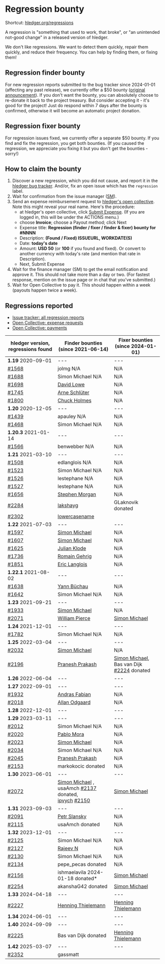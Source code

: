 # Regression bounty

<div class=pagetoc>

<!-- toc -->
</div>

Shortcut: [hledger.org/regressions](https://hledger.org/regressions)

A regression is "something that used to work, that broke", or "an unintended not-good change"
in a released version of hledger.

We don't like regressions. We want to detect them quickly, repair them quickly, and reduce their frequency.
You can help by finding them, or fixing them! 

## Regression finder bounty

For new regression reports submitted to the bug tracker since 2024-01-01 (affecting any past release), we currently offer a $50 bounty
([original announcement](https://github.com/simonmichael/hledger/issues/1570)).
If you don't want the bounty, you can absolutely choose to re-donate it back to the project treasury.
But consider accepting it - it's good for the project!
Just do respond within 7 days after the bounty is confirmed, otherwise it will become an automatic project donation.

## Regression fixer bounty

For regression issues fixed, we currently offer a separate $50 bounty.
If you find and fix the regression, you get both bounties. 
(If you caused the regression, we appreciate you fixing it but you don't get the bounties - sorry!)

## How to claim the bounty

1. Discover a new regression, which you did not cause, and report it in the [hledger bug tracker](http://bugs.hledger.org).
   And/or, fix an open issue which has the `regression` label.
2. Wait for confirmation from the issue manager ([SM](https://joyful.com)).
3. Send an expense reimbursement request to [hledger's open collective](https://opencollective.com/hledger).
   Note this might reveal your real name.
   Here's the procedure:
   - at hledger's open collective, click [Submit Expense](https://opencollective.com/hledger/expenses/new).  (If you are logged in, this will be under the ACTIONS menu.)
   - choose **Invoice**; choose a Payout method; click Next
   - Expense title: **Regression (finder / fixer / finder & fixer) bounty for #NNNN**
   - Description: **(Found / Fixed) ISSUEURL, WORKDATE(S)**
   - Date: **today's date**
   - Amount: **USD 50** (or **100** if you found and fixed).
     Or convert to another currency with today's rate (and mention that rate in Description).
   - Next, Submit Expense
5. Wait for the finance manager (SM) to get the email notification and approve it. This should not take more than a day or two.
   (For fastest response, mention on the issue page or in chat that you've submitted.)
6. Wait for Open Collective to pay it. This should happen within a week (payouts happen twice a week).

## Regressions reported

- [Issue tracker: all regression reports](https://bugs.hledger.org/regressions)
- [Open Collective: expense requests](https://opencollective.com/hledger/expenses)  <!-- not ?amount=50-100 because other currencies -->
- [Open Collective: payments](https://opencollective.com/hledger/transactions?kind=EXPENSE)

[#1439]: https://github.com/simonmichael/hledger/issues/1439
[#1468]: https://github.com/simonmichael/hledger/issues/1468
[#1508]: https://github.com/simonmichael/hledger/issues/1508
[#1523]: https://github.com/simonmichael/hledger/issues/1523
[#1526]: https://github.com/simonmichael/hledger/issues/1526
[#1527]: https://github.com/simonmichael/hledger/issues/1527
[#1566]: https://github.com/simonmichael/hledger/issues/1566
[#1568]: https://github.com/simonmichael/hledger/issues/1568
[#1597]: https://github.com/simonmichael/hledger/issues/1597
[#1607]: https://github.com/simonmichael/hledger/issues/1607
[#1625]: https://github.com/simonmichael/hledger/issues/1625
[#1638]: https://github.com/simonmichael/hledger/issues/1638
[#1642]: https://github.com/simonmichael/hledger/issues/1642
[#1656]: https://github.com/simonmichael/hledger/issues/1656
[#1688]: https://github.com/simonmichael/hledger/issues/1688
[#1698]: https://github.com/simonmichael/hledger/issues/1698
[#1736]: https://github.com/simonmichael/hledger/issues/1736
[#1745]: https://github.com/simonmichael/hledger/issues/1745
[#1782]: https://github.com/simonmichael/hledger/issues/1782
[#1800]: https://github.com/simonmichael/hledger/issues/1800
[#1851]: https://github.com/simonmichael/hledger/issues/1851
[#1932]: https://github.com/simonmichael/hledger/issues/1932
[#1933]: https://github.com/simonmichael/hledger/issues/1933
[#2012]: https://github.com/simonmichael/hledger/issues/2012
[#2018]: https://github.com/simonmichael/hledger/issues/2018
[#2020]: https://github.com/simonmichael/hledger/issues/2020
[#2023]: https://github.com/simonmichael/hledger/issues/2023
[#2032]: https://github.com/simonmichael/hledger/issues/2032
[#2034]: https://github.com/simonmichael/hledger/issues/2034
[#2045]: https://github.com/simonmichael/hledger/issues/2045
[#2071]: https://github.com/simonmichael/hledger/issues/2071
[#2072]: https://github.com/simonmichael/hledger/issues/2072
[#2091]: https://github.com/simonmichael/hledger/issues/2091
[#2115]: https://github.com/simonmichael/hledger/issues/2115
[#2125]: https://github.com/simonmichael/hledger/issues/2125
[#2127]: https://github.com/simonmichael/hledger/issues/2127
[#2130]: https://github.com/simonmichael/hledger/issues/2130
[#2134]: https://github.com/simonmichael/hledger/issues/2134
[#2137]: https://github.com/simonmichael/hledger/issues/2137
[#2150]: https://github.com/simonmichael/hledger/issues/2150
[#2153]: https://github.com/simonmichael/hledger/issues/2153
[#2156]: https://github.com/simonmichael/hledger/issues/2156
[#2196]: https://github.com/simonmichael/hledger/issues/2196
[#2224]: https://github.com/simonmichael/hledger/issues/2224
[#2225]: https://github.com/simonmichael/hledger/issues/2225
[#2227]: https://github.com/simonmichael/hledger/issues/2227
[#2254]: https://github.com/simonmichael/hledger/issues/2254
[#2284]: https://github.com/simonmichael/hledger/issues/2284
[#2302]: https://github.com/simonmichael/hledger/issues/2302
[#2352]: https://github.com/simonmichael/hledger/issues/2352

<!-- 
This table keeps evolving. Bold things are unresolved. The flow is this:
     (unclaimed)                (submitted)               (paid)
**NAME FINDORFIXDATE** -> **[NAME](EXPENSEPAGE)** -> [NAME](EXPENSEPAGE)
                                                  -> NAME donated
-->

| hledger&nbsp;version, <br>regressions&nbsp;found | Finder&nbsp;bounties <br>(since 2021-06-14)              | Fixer&nbsp;bounties <br>(since 2024-01-01) <!-- some missing -->
|--------------------------|----------------------------------------------------------------------------------|-----------------------------------------------------------------------------------
| **1.19** 2020-09-01      | ---                                                                              | ---
| [#1568]                  | jolmg           N/A                                                              | N/A
| [#1688]                  | Simon Michael   N/A                                                              | N/A
| [#1698]                  | [David Lowe](https://opencollective.com/hledger/expenses/50380)                  | N/A
| [#1745]                  | [Arne Schlüter](https://opencollective.com/hledger/expenses/54446)               | N/A
| [#1800]                  | [Chuck Holmes](https://opencollective.com/hledger/expenses/61802)                | N/A
| **1.20** 2020-12-05      | ---                                                                              | ---
| [#1439]                  | apauley         N/A                                                              | N/A
| [#1468]                  | Simon Michael   N/A                                                              | N/A
| **1.20.3** 2021-01-14    | ---                                                                              | ---
| [#1566]                  | benwebber       N/A                                                              | N/A
| **1.21** 2021-03-10      | ---                                                                              | ---
| [#1508]                  | edlanglois      N/A                                                              | N/A
| [#1523]                  | Simon Michael   N/A                                                              | N/A
| [#1526]                  | lestephane      N/A                                                              | N/A
| [#1527]                  | lestephane      N/A                                                              | N/A
| [#1656]                  | [Stephen Morgan](https://opencollective.com/hledger/expenses/48246)              | N/A
| [#2284]                  | [lakshayg](https://opencollective.com/hledger/expenses/227577)                   | GLaknovik donated
| [#2302]                  | [lowercasename](https://opencollective.com/hledger/expenses/232210)              | 
| **1.22** 2021-07-03      | ---                                                                              | ---
| [#1597]                  | [Simon Michael](https://opencollective.com/hledger/expenses/44939)               | N/A
| [#1607]                  | [Simon Michael](https://opencollective.com/hledger/expenses/45547)               | N/A
| [#1625]                  | [Julian Klode](https://opencollective.com/hledger/expenses/46431)                | N/A
| [#1736]                  | [Romain Gehrig](https://opencollective.com/hledger/expenses/55510)               | N/A
| [#1851]                  | [Eric Langlois](https://opencollective.com/hledger/expenses/72187)               | N/A
| **1.22.1** 2021-08-02    | ---                                                                              | ---
| [#1638]                  | [Yann Büchau](https://opencollective.com/hledger/expenses/46918)                 | N/A
| [#1642]                  | Simon Michael   N/A                                                              | N/A
| **1.23** 2021-09-21      | ---                                                                              | ---
| [#1933]                  | [Simon Michael](https://opencollective.com/hledger/expenses/95068)               | N/A
| [#2071]                  | [William Pierce](https://opencollective.com/hledger/expenses/195768)             | [Simon Michael](https://opencollective.com/hledger/expenses/223927)
| **1.24** 2021-12-01      | ---                                                                              | ---
| [#1782]                  | Simon Michael   N/A                                                              | N/A
| **1.25** 2022-03-04      | ---                                                                              | ---
| [#2032]                  | [Simon Michael](https://opencollective.com/hledger/expenses/137410)              | N/A
| [#2196]                  | [Pranesh Prakash](https://opencollective.com/hledger/expenses/220683)            | [Simon Michael](https://opencollective.com/hledger/expenses/223926), <br>Bas van Dijk [#2224] donated
| **1.26** 2022-06-04      | ---                                                                              | ---
| **1.27** 2022-09-01      | ---                                                                              | ---
| [#1932]                  | [Andras Fabian](https://opencollective.com/hledger/expenses/95112)               | N/A
| [#2018]                  | [Allan Odgaard](https://opencollective.com/hledger/expenses/130591)              | N/A
| **1.28** 2022-12-01      | ---                                                                              | ---
| **1.29** 2023-03-11      | ---                                                                              | ---
| [#2012]                  | Simon Michael   N/A                                                              | N/A
| [#2020]                  | [Pablo Mora](https://opencollective.com/hledger/expenses/131350)                 | N/A
| [#2023]                  | [Simon Michael](https://opencollective.com/hledger/expenses/132635)              | N/A
| [#2034]                  | Simon Michael   N/A                                                              | N/A
| [#2045]                  | [Pranesh Prakash](https://opencollective.com/hledger/expenses/150171)            | N/A
| [#2153]                  | markokocic donated                                                               | N/A
| **1.30** 2023-06-01      | ---                                                                              | ---
| [#2072]                  | [Simon Michael](https://opencollective.com/hledger/expenses/223926)  , <br>usaAmch [#2137] donated, <br>[ipvych](https://opencollective.com/hledger/expenses/221597) [#2150] | [Simon Michael](https://opencollective.com/hledger/expenses/223926)
| **1.31** 2023-09-03      | ---                                                                              | ---
| [#2091]                  | [Petr Slansky](https://opencollective.com/hledger/expenses/166632)               | N/A
| [#2115]                  | usaAmch donated                                                                  | N/A
| **1.32** 2023-12-01      | ---                                                                              | ---
| [#2125]                  | Simon Michael   N/A                                                              | N/A
| [#2127]                  | [Rajeev N](https://opencollective.com/hledger/expenses/177761)                   | N/A
| [#2130]                  | Simon Michael   N/A                                                              | N/A
| [#2134]                  | pepe_pecas donated                                                               | N/A
| [#2156]                  | ishmaelavila 2024-01-18 donated*                                                 | [Simon Michael](https://opencollective.com/hledger/expenses/223926)
| [#2254]                  | akanshaG42 donated                                                               | [Simon Michael](https://opencollective.com/hledger/expenses/223926)
| **1.33** 2024-04-18      | ---                                                                              | ---
| [#2227]                  | [Henning Thielemann](https://opencollective.com/hledger/expenses/224252)         | [Henning Thielemann](https://opencollective.com/hledger/expenses/224252)
| **1.34** 2024-06-01      | ---                                                                              | ---
| **1.40** 2024-09-09      | ---                                                                              | ---
| [#2225]                  | Bas van Dijk donated                                                             | [Henning Thielemann](https://opencollective.com/hledger/expenses/224252)
| **1.42** 2025-03-07      | ---                                                                              | ---
| [#2352]                  | gassmatt                                                                         | 
